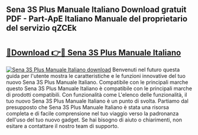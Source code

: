 ## Sena 3S Plus Manuale Italiano Download gratuit PDF - Part-ApE Italiano Manuale del proprietario del servizio qZCEk

# <h2><a href="http://dfcld7f.blite.top/?on=Sena+3S+Plus+Manuale+Italiano">🔗Download 👉🔴 Sena 3S Plus Manuale Italiano</a></h2>

[![Sena 3S Plus Manuale Italiano download](https://i.imgur.com/lujVjoI.png)](http://dfcld7f.blite.top/?on=Sena+3S+Plus+Manuale+Italiano)
Benvenuti nel futuro questa guida per l'utente mostra le caratteristiche e le funzioni innovative del tuo nuovo Sena 3S Plus Manuale Italiano. Compatibile con le principali marche questo Sena 3S Plus Manuale Italiano è compatibile con le principali marche di prodotti compatibili. Con funzionalità come L'elenco delle funzionalità, il tuo nuovo Sena 3S Plus Manuale Italiano è un punto di svolta. Partiamo dal presupposto che Sena 3S Plus Manuale Italiano è stata una risorsa completa e di facile comprensione nel tuo viaggio verso la padronanza dell'uso del tuo nuovo gadget. Se hai bisogno di aiuto o chiarimenti, non esitare a contattare il nostro team di supporto.
